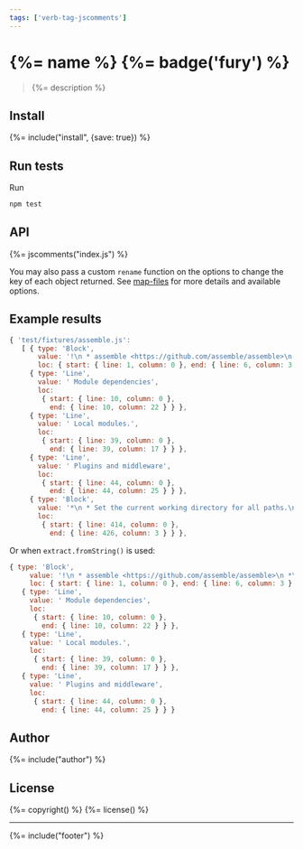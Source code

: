 ```yaml
---
tags: ['verb-tag-jscomments']
---
```

# {%= name %} {%= badge('fury') %}
> {%= description %}

## Install
{%= include("install", {save: true}) %}

## Run tests

Run

```bash
npm test
```

## API
{%= jscomments("index.js") %}

You may also pass a custom `rename` function on the options to change the key of each object returned. See [map-files](https://github.com/jonschlinkert/map-files) for more details and available options.

## Example results

```js
{ 'test/fixtures/assemble.js':
   [ { type: 'Block',
       value: '!\n * assemble <https://github.com/assemble/assemble>\n *\n * Copyright (c) 2014 Jon Schlinkert, Brian Woodward, contributors.\n * Licensed under the MIT license.\n ',
       loc: { start: { line: 1, column: 0 }, end: { line: 6, column: 3 } } },
     { type: 'Line',
       value: ' Module dependencies',
       loc:
        { start: { line: 10, column: 0 },
          end: { line: 10, column: 22 } } },
     { type: 'Line',
       value: ' Local modules.',
       loc:
        { start: { line: 39, column: 0 },
          end: { line: 39, column: 17 } } },
     { type: 'Line',
       value: ' Plugins and middleware',
       loc:
        { start: { line: 44, column: 0 },
          end: { line: 44, column: 25 } } },
     { type: 'Block',
       value: '*\n * Set the current working directory for all paths.\n * Default is `process.cwd()`, this does not need to\n * be changed unless you require something different.\n *\n * ```js\n * assemble.cwd(\'bench\');\n * ```\n *\n * @param  {String|Array} `args` File path or paths.\n * @return {String}\n * @api public\n ',
       loc:
        { start: { line: 414, column: 0 },
          end: { line: 426, column: 3 } } },
```
Or when `extract.fromString()` is used:

```js
{ type: 'Block',
     value: '!\n * assemble <https://github.com/assemble/assemble>\n *\n * Copyright (c) 2014 Jon Schlinkert, Brian Woodward, contributors.\n * Licensed under the MIT license.\n ',
     loc: { start: { line: 1, column: 0 }, end: { line: 6, column: 3 } } },
   { type: 'Line',
     value: ' Module dependencies',
     loc:
      { start: { line: 10, column: 0 },
        end: { line: 10, column: 22 } } },
   { type: 'Line',
     value: ' Local modules.',
     loc:
      { start: { line: 39, column: 0 },
        end: { line: 39, column: 17 } } },
   { type: 'Line',
     value: ' Plugins and middleware',
     loc:
      { start: { line: 44, column: 0 },
        end: { line: 44, column: 25 } } }
```


## Author
{%= include("author") %}

## License
{%= copyright() %}
{%= license() %}

***

{%= include("footer") %}



[globby]: https://github.com/sindresorhus/globby
[esprima]: https://github.com/ariya/esprima
[map-files]: https://github.com/jonschlinkert/map-files